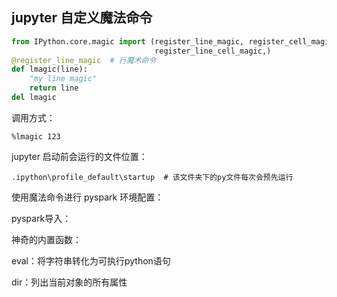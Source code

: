 

## jupyter 自定义魔法命令

```python
from IPython.core.magic import (register_line_magic, register_cell_magic,
                                register_line_cell_magic,)
@register_line_magic  # 行魔术命令
def lmagic(line):
    "my line magic"
    return line
del lmagic
```

调用方式：

```
%lmagic 123
```

jupyter 启动前会运行的文件位置：

```
.ipython\profile_default\startup  # 该文件夹下的py文件每次会预先运行
```

使用魔法命令进行 pyspark 环境配置：

pyspark导入：





神奇的内置函数：

eval：将字符串转化为可执行python语句

dir：列出当前对象的所有属性

